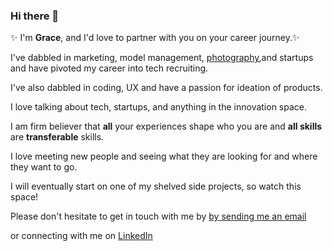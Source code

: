 ### Hi there 👋 

✨ I'm <b>Grace</b>, and I'd love to partner with you on your career journey.✨ </p>
<p>I've dabbled in marketing, model management, <a href="http://www.gracelauphoto.com">photography</a>,and startups and have pivoted my career into tech recruiting.</p>
  <p>I've also dabbled in coding, UX and have a passion for ideation of products. </p>
  <p> I love talking about tech, startups, and anything in the innovation space. </p>
  <p>I am firm believer that <b> all</b> your experiences shape who you are and <b>all skills</b> are <strong>transferable</strong> skills. </p>
<p>I love meeting new people and seeing what they are looking for and where they want to go.</p>
  <p> I will eventually start on one of my shelved side projects, so watch this space!</p>
  
<p>Please don't hesitate to get in touch with me by <a href="mailto:grace.lau@sisystems.com">by sending me an email</a> </p>
  <p> or connecting with me on <a href="http://www.linkedin.com/in/gracekylau"> LinkedIn </a>



<!--
**gracelau/gracelau** is a ✨ _special_ ✨ repository because its `README.md` (this file) appears on your GitHub profile.

Here are some ideas to get you started:

- 🔭 I’m currently working on ...
- 🌱 I’m currently learning ...
- 👯 I’m looking to collaborate on ...
- 🤔 I’m looking for help with ...
- 💬 Ask me about ...
- 📫 How to reach me: ...
- 😄 Pronouns: ...
- ⚡ Fun fact: ...
-->
